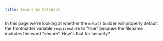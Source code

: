 ```yaml
---
title: Secure by Callback
---
```


In this page we're looking at whether the `meta()` builder will properly default the frontmatter variable `requiresAuth` to "true" because the filename includes the word "secure". How's that for security?
